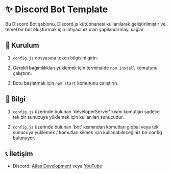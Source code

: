 # ✨ Discord Bot Template

Bu Discord Bot şablonu, Discord.js kütüphanesi kullanılarak geliştirilmiştir ve temel bir bot oluşturmak için ihtiyacınız olan yapılandırmayı sağlar.

## 📝 Kurulum

1. `config.js` dosyasına token bilgisini girin.

2. Gerekli bağımlılıkları yüklemek için terminalde `npm install` komutunu çalıştırın.

3. Botu başlatmak için `npm start` komutunu çalıştırın.

## 📝 Bilgi

1. `config.js` üzerinde bulunan 'developerServer' kısmı komutları sadece tek bir sunucuya yüklemek için kullanılan sunucudur.
   
2. `config.js` üzerinde bulunan 'bot' kısmından komutları global veya tek sunucuya yüklemek / komutları silmek için kullanabileceğiniz bir config bulunuyor.

## 📞 İletişim

- Discord: [Atlas Development](https://discord.gg/zfdMPfedj5) veya [YouTube](https://youtube.com/@spanyries)

